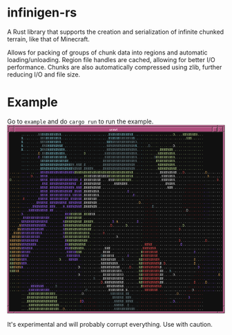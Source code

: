 # infinigen-rs
A Rust library that supports the creation and serialization of infinite chunked terrain, like that of Minecraft.

Allows for packing of groups of chunk data into regions and automatic loading/unloading. Region file handles are cached, allowing for better I/O performance. Chunks are also automatically compressed using zlib, further reducing I/O and file size.

# Example
Go to `example` and do `cargo run` to run the example.
![Screenshot](/example/scrot.png)

It's experimental and will probably corrupt everything. Use with caution.
